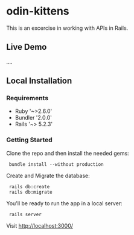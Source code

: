 # odin-kittens

This is an excercise in working with APIs in Rails.

## Live Demo

....
  
## Local Installation

### Requirements

- Ruby       '~>2.6.0'
- Bundler    '2.0.0'
- Rails      '~> 5.2.3'

### Getting Started

Clone the repo and then install the needed gems:

```console
 bundle install --without production
```

Create and Migrate the database:

```console
 rails db:create
 rails db:migrate
```

You'll be ready to run the app in a local server:

```console
 rails server
```

Visit <http://localhost:3000/>
